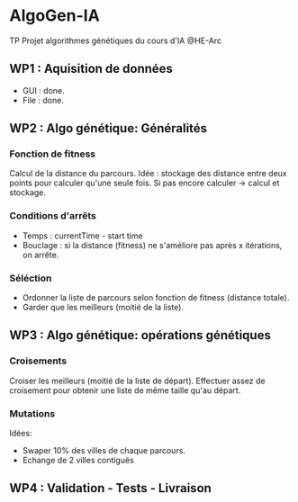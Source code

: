 # AlgoGen-IA

TP Projet algorithmes génétiques du cours d'IA @HE-Arc

## WP1 : Aquisition de données

- GUI : done.
- File : done.

## WP2 : Algo génétique: Généralités

### Fonction de fitness

Calcul de la distance du parcours.
Idée : stockage des distance entre deux points pour calculer qu'une seule fois. Si pas encore calculer -> calcul et stockage.

### Conditions d'arrêts

- Temps : currentTime - start time
- Bouclage : si la distance (fitness) ne s'améliore pas après x itérations, on arrête.

### Séléction

- Ordonner la liste de parcours selon fonction de fitness (distance totale).
- Garder que les meilleurs (moitié de la liste).

## WP3 : Algo génétique: opérations génétiques

### Croisements

Croiser les meilleurs (moitié de la liste de départ).
Effectuer assez de croisement pour obtenir une liste de même taille qu'au départ.

### Mutations

Idées: 
- Swaper 10% des villes de chaque parcours.
- Echange de 2 villes contiguës 

## WP4 : Validation - Tests - Livraison